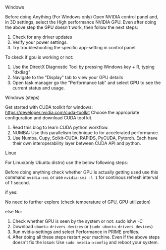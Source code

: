 Windows

Before doing Anything (For Windows only) 
Open NVIDIA control panel and, in 3D settings, select the High performance NVIDIA GPU. 
Even after doing the above step the GPU doesn't work, then follow the next steps: 
1) Check for any driver updates 
2) Verify your power settings. 
3) Try troubleshooting the specific app-setting in control panel. 

To ckeck if gpu is working or not: 

1) Use the DirectX Diagnostic Tool by pressing Windows key + R, typing "dxdiag"
2) Navigate to the "Display" tab to view your GPU details
3) Open task manager go the "Performance tab" and select GPU to see the current status and usage.




Windows (steps) 

Get started with CUDA toolkit for windows: https://developer.nvidia.com/cuda-toolkit
Choose the appropriate configuration and download CUDA tool kit. 

1) Read this blog to learn CUDA python workflow. 
2) NUMBA: Use this parallelism technique to for accelerated performance. 
3) Use Numba, Cupy, Scikit-CUDA, RAPIDS, PyCUDA, Pytorch. Each have their own interoperability layer between CUDA API and python. 



Linux

For Linux(only Ubuntu distro) use the below following steps: 


Before doing anything check whether GPU is actually getting used
use this command `nvidia-smi` or use `nvidia-smi -l 1` for continous refresh interval of 1 second.

if yes: 

No need to further explore (check temperature of GPU, GPU utilization)

else No: 

1) Check whether GPU is seen by the system or not: sudo lshw -C
2) Download `ubuntu-drivers devices` or (`sudo ubuntu-drivers devices`)	
3) Run nvidia-settings and select Performance in PRIME profiles.
4) After doing all these steps restart your machine. 
Even if the above steps doesn't fix the issue: 
Use `sudo nvidia-xconfig` and reboot your system. 
